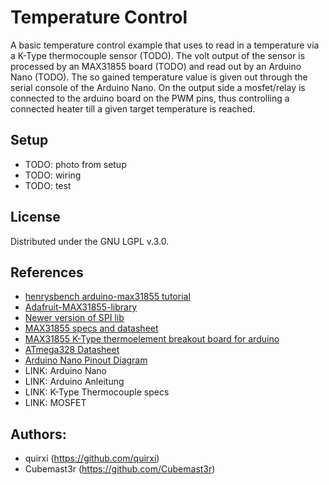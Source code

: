 # **Temperature Control**


A basic temperature control example that uses to read in a temperature via a K-Type thermocouple sensor (TODO).
The volt output of the sensor is processed by an MAX31855 board (TODO) and read out by an Arduino Nano (TODO).
The so gained temperature value is given out through the serial console of the Arduino Nano.
On the output side a mosfet/relay is connected to the arduino board on the PWM pins, thus controlling a connected heater till a given target temperature is reached.

## Setup

* TODO: photo from setup
* TODO: wiring
* TODO: test

## License

Distributed under the GNU LGPL v.3.0.

## References

* [henrysbench arduino-max31855 tutorial](http://henrysbench.capnfatz.com/henrys-bench/arduino-temperature-measurements/max31855-arduino-k-thermocouple-sensor-manual-and-tutorial/)
* [Adafruit-MAX31855-library](https://github.com/adafruit/Adafruit-MAX31855-library)
* [Newer version of SPI lib](https://github.com/arduino/Arduino/tree/master/hardware/arduino/avr/libraries/SPI)
* [MAX31855 specs and datasheet](https://www.maximintegrated.com/en/products/analog/sensors-and-sensor-interface/MAX31855.html)
* [MAX31855 K-Type thermoelement breakout board for arduino](https://www.banggood.com/de/MAX31855-K-Type-Thermocouple-Breakout-Board-Temperature-Measurement-Module-For-Arduino-p-1086523.html?currency=EUR)
* [ATmega328 Datasheet](http://www.atmel.com/Images/Atmel-42735-8-bit-AVR-Microcontroller-ATmega328-328P_Datasheet.pdf)
* [Arduino Nano Pinout Diagram](http://www.pighixxx.com/test/wp-content/uploads/2014/11/nano.png)
* LINK: Arduino Nano
* LINK: Arduino Anleitung
* LINK: K-Type Thermocouple specs
* LINK: MOSFET



## Authors:

* quirxi (https://github.com/quirxi)
* Cubemast3r (https://github.com/Cubemast3r)
 

